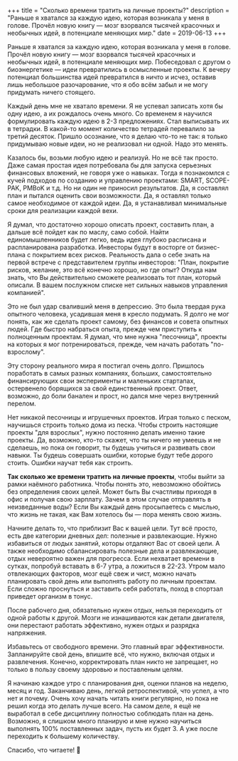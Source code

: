 +++
title = "Сколько времени тратить на личные проекты?"
description = "Раньше я хватался за каждую идею, которая возникала у меня в голове. Прочёл новую книгу — мозг взорвался тысячей красочных и необычных идей, в потенциале меняющих мир."
date = 2019-06-13
+++

Раньше я хватался за каждую идею, которая возникала у меня в голове. Прочёл новую книгу — мозг взорвался тысячей красочных и необычных идей, в потенциале меняющих мир. Побеседовал с другом о биоэнергетике — идеи превратились в осмысленные проекты. К вечеру потенциал большинства идей превратился в ничто и исчез, оставив лишь небольшое разочарование, что я обо всём забыл и не могу придумать ничего стоящего.

Каждый день мне не хватало времени. Я не успевал записать хотя бы одну идею, а их рождалось очень много. Со временем я научился формулировать каждую идею в 2-3 предложениях. Стал выписывать их в тетрадки. В какой-то момент количество тетрадей перевалило за третий десяток. Пришло осознание, что я делаю что-то не так: я только придумываю новые идеи, но не реализовал ни одной. Надо это менять.

Казалось бы, возьми любую идею и реализуй. Но не всё так просто. Даже самая простая идея потребовала бы для запуска серьезных финансовых вложений, не говоря уже о навыках. Тогда я познакомлся с кучей подходов по созданию и управлению проектами: SMART, SCOPE-PAK, PMBoK и т.д. Но ни один не приносил результатов. Да, я составлял план и пытался оценить свои возможности. Да, я оставлял только самое необходимое от каждой идеи. Да, я устанавливал минимальные сроки для реализации каждой вехи.

Я думал, что достаточно хорошо описать проект, составить план, а дальше всё пойдет как по маслу, само собой. Найти единомышленников будет легко, ведь идея глубоко расписана и распланирована разработка. Инвесторы будут в восторге от бизнес-плана с покрытием всех рисков. Реальность дала о себе знать на первой встрече с представителем группы инвесторов: "План, покрытие рисков, желание, это всё конечно хорошо, но где опыт? Откуда нам знать, что Вы действительно сможете реализовать тот план, который описали. В вашем послужном списке нет сильных навыков управления компанией".

Это не был удар сваливший меня в депрессию. Это была твердая рука опытного человека, усадившая меня в кресло подумать. Я долго не мог понять, как же сделать проект самому, без финансов и совета опытных людей. Где быстро набраться опыта, прежде чем приступить к полноценным проектам. Я думал, что мне нужна "песочница", проекты на которых я мог потренироваться, прежде, чем начать работать "по-взрослому".

Эту сторону реального мира я постигал очень долго. Пришлось поработать в самых разных компаниях, больших, самостоятельно финансирующих свои эксперименты и маленьких стартапах, остервенело борящихся за свой единственный проект. Ответ, возможно, до боли банален и прост, но дался мне через внутренний перелом.

Нет никакой песочницы и игрушечных проектов. Играя только с песком, научишься строить только дома из песка. Чтобы строить настоящие проекты "для взрослых", нужно постоянно делать именно такие проекты. Да, возможно, кто-то скажет, что ты ничего не умеешь и не сделаешь, но пока он говорит, ты будешь учиться и развивать свои навыки. Ты будешь совершать ошибки, которые будут тебе дорого стоить. Ошибки научат тебя как строить.

**Так сколько же времени тратить на личные проекты**, чтобы выйти за рамки наёмного работника. Чтобы понять это, невозможно обойтись без определения своих целей. Может быть Вы счастливы приходя в офис и получая свою зарплату. Зачем в этом случае отправлять в неизведанные воды?
Если Вы каждый день просыпаетесь с мыслью, что жизнь не такая, как Вам хотелось бы — пора менять свою жизнь.

Начните делать то, что приблизит Вас к вашей цели. Тут всё просто, есть две категории дневных дел: полезные и развлекающие. Нужно избавиться от людых занятий, которы отдаляют Вас от своей цели. А также необходимо сбалансировать полезные дела и развлекающие, отдых невероятно важен для прогресса. Если нехватает времени в сутках, попробуй вставать в 6-7 утра, а ложиться в 22-23. Утром мало отвлекающих факторов, мозг ещё свеж и чист, можно начать планировать свой день или выполнять работу по личным проектам. Если сложно проснуться и заставить себя работать, поход в спортзал приведет организм в тонус.

После рабочего дня, обязательно нужен отдых, нельзя переходить от одной работы к другой. Мозги не изнашиваются как детали двигателя, они перестают работать эффективно, нужен отдых и разрядка напряжения.

Избавьтесь от свободного времени. Это главный враг эффективности. Запланируйте свой день, впишите всё, что нужно, включая отдых и развлечения. Конечно, корректировать план никто не запрещает, но только в пользу своему здоровью и поставленым целям.

Я начинаю каждое утро с планирования дня, оценки планов на неделю, месяц и год. Заканчиваю день, легкой ретроспективой, что успел, а что нет и почему. Очень хочу начать читать книги регулярно, но пока не решил когда это делать лучше всего. На самом деле, я ещё не выработал в себе дисциплину полностью соблюдать план на день. Возможно, я слишком много планирую и мне нужно научиться выполнять 100% поставленных задач, пусть их будет 3. А уже после переходить к большему количеству.

Спасибо, что читаете! 💜
